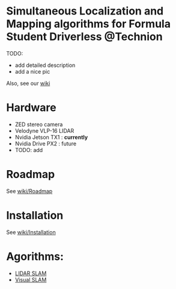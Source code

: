 # Simultaneous Localization and Mapping algorithms for Formula Student Driverless @Technion
TODO: 
- add detailed description
- add a nice pic

Also, see our [wiki](https://github.com/aslyansky-m/FSTD_SLAM/wiki)

# Hardware
- ZED stereo camera
- Velodyne VLP-16 LIDAR
- Nvidia Jetson TX1 : **currently**
- Nvidia Drive PX2 : future
- TODO: add

# Roadmap
See [wiki/Roadmap](https://github.com/aslyansky-m/FSTD_SLAM/wiki/Roadmap)

# Installation
See [wiki/Installation](https://github.com/aslyansky-m/FSTD_SLAM/wiki/Installation)

# Agorithms:
- [LIDAR SLAM](https://github.com/aslyansky-m/FSTD_SLAM/wiki/LIDAR-SLAM)
- [Visual SLAM](https://github.com/aslyansky-m/FSTD_SLAM/wiki/Visual-SLAM)
